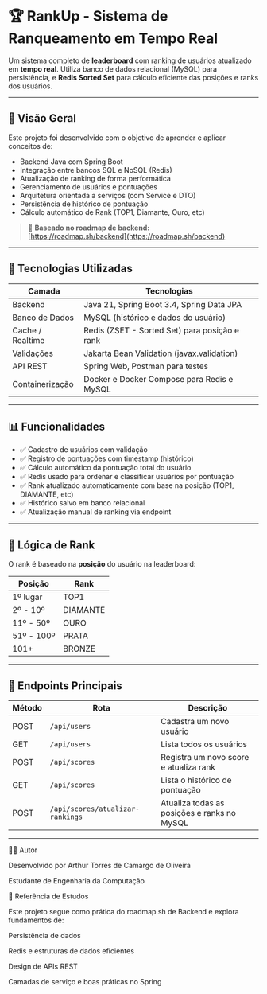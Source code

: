 # 🏆 RankUp - Sistema de Ranqueamento em Tempo Real

Um sistema completo de **leaderboard** com ranking de usuários atualizado em **tempo real**. Utiliza banco de dados relacional (MySQL) para persistência, e **Redis Sorted Set** para cálculo eficiente das posições e ranks dos usuários.

---

## 🚀 Visão Geral

Este projeto foi desenvolvido com o objetivo de aprender e aplicar conceitos de:

- Backend Java com Spring Boot
- Integração entre bancos SQL e NoSQL (Redis)
- Atualização de ranking de forma performática
- Gerenciamento de usuários e pontuações
- Arquitetura orientada a serviços (com Service e DTO)
- Persistência de histórico de pontuação
- Cálculo automático de Rank (TOP1, Diamante, Ouro, etc)

> 🔗 **Baseado no roadmap de backend:**  
> [https://roadmap.sh/backend](https://roadmap.sh/backend)

---

## 🧱 Tecnologias Utilizadas

| Camada       | Tecnologias                                               |
|--------------|-----------------------------------------------------------|
| Backend      | Java 21, Spring Boot 3.4, Spring Data JPA                 |
| Banco de Dados | MySQL (histórico e dados do usuário)                   |
| Cache / Realtime | Redis (ZSET - Sorted Set) para posição e rank         |
| Validações   | Jakarta Bean Validation (javax.validation)               |
| API REST     | Spring Web, Postman para testes                           |
| Containerização | Docker e Docker Compose para Redis e MySQL             |

---

## 📊 Funcionalidades

- ✅ Cadastro de usuários com validação
- ✅ Registro de pontuações com timestamp (histórico)
- ✅ Cálculo automático da pontuação total do usuário
- ✅ Redis usado para ordenar e classificar usuários por pontuação
- ✅ Rank atualizado automaticamente com base na posição (TOP1, DIAMANTE, etc)
- ✅ Histórico salvo em banco relacional
- ✅ Atualização manual de ranking via endpoint

---

## 🧠 Lógica de Rank

O rank é baseado na **posição** do usuário na leaderboard:

| Posição     | Rank       |
|-------------|------------|
| 1º lugar    | TOP1       |
| 2º - 10º    | DIAMANTE   |
| 11º - 50º   | OURO       |
| 51º - 100º  | PRATA      |
| 101+        | BRONZE     |

---

## 🔄 Endpoints Principais

| Método | Rota                                | Descrição                                     |
|--------|-------------------------------------|-----------------------------------------------|
| POST   | `/api/users`                        | Cadastra um novo usuário                      |
| GET    | `/api/users`                        | Lista todos os usuários                       |
| POST   | `/api/scores`                       | Registra um novo score e atualiza rank        |
| GET    | `/api/scores`                       | Lista o histórico de pontuação                |
| POST   | `/api/scores/atualizar-rankings`    | Atualiza todas as posições e ranks no MySQL   |

---

👨‍💻 Autor

Desenvolvido por Arthur Torres de Camargo de Oliveira

Estudante de Engenharia da Computação

🧭 Referência de Estudos

Este projeto segue como prática do roadmap.sh de Backend e explora fundamentos de:

Persistência de dados

Redis e estruturas de dados eficientes

Design de APIs REST

Camadas de serviço e boas práticas no Spring





